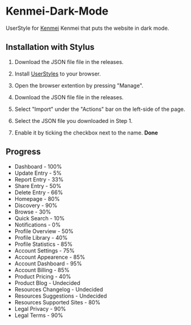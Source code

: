 # Kenmei-Dark-Mode

 UserStyle for [Kenmei](https://www.kenmei.co) Kenmei that puts the website in dark mode.

## Installation with Stylus

1. Download the JSON file file in the releases.

2. Install [UserStyles](https://userstyles.org/) to your browser.

3. Open the browser extention by pressing "Manage".

4. Download the JSON file file in the releases.

5. Select "Import" under the "Actions" bar on the left-side of the page.

6. Select the JSON file you downloaded in Step 1.

7. Enable it by ticking the checkbox next to the name.
**Done**

## Progress

- Dashboard - 100%
- Update Entry - 5%
- Report Entry - 33%
- Share Entry - 50%
- Delete Entry - 66%
- Homepage - 80%
- Discovery - 90%
- Browse - 30%
- Quick Search - 10%
- Notifications - 0%
- Profile Overview - 50%
- Profile Library - 40%
- Profile Statistics - 85%
- Account Settings - 75%
- Account Appearence - 85%
- Account Dashboard - 95%
- Account Billing - 85%
- Product Pricing - 40%
- Product Blog - Undecided
- Resources Changelog - Undecided
- Resources Suggestions - Undecided
- Resources Supported Sites - 80%
- Legal Privacy - 90%
- Legal Terms - 90%
